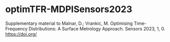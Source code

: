 # optimTFR-MDPISensors2023
Supplementary material to Malnar, D.; Vrankic, M. Optimising Time-Frequency Distributions: A Surface Metrology Approach. Sensors 2023, 1, 0. https://doi.org/
